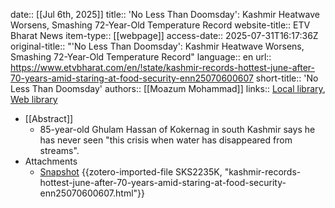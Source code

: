 date:: [[Jul 6th, 2025]]
title:: 'No Less Than Doomsday': Kashmir Heatwave Worsens, Smashing 72-Year-Old Temperature Record
website-title:: ETV Bharat News
item-type:: [[webpage]]
access-date:: 2025-07-31T16:17:36Z
original-title:: "'No Less Than Doomsday': Kashmir Heatwave Worsens, Smashing 72-Year-Old Temperature Record"
language:: en
url:: https://www.etvbharat.com/en/!state/kashmir-records-hottest-june-after-70-years-amid-staring-at-food-security-enn25070600607
short-title:: 'No Less Than Doomsday'
authors:: [[Moazum Mohammad]]
links:: [Local library](zotero://select/library/items/VCY9PQZC), [Web library](https://www.zotero.org/users/46463/items/VCY9PQZC)

- [[Abstract]]
	- 85-year-old Ghulam Hassan of Kokernag in south Kashmir says he has never seen &quot;this crisis when water has disappeared from streams&quot;.
- Attachments
	- [Snapshot](https://www.etvbharat.com/en/!state/kashmir-records-hottest-june-after-70-years-amid-staring-at-food-security-enn25070600607) {{zotero-imported-file SKS2235K, "kashmir-records-hottest-june-after-70-years-amid-staring-at-food-security-enn25070600607.html"}}